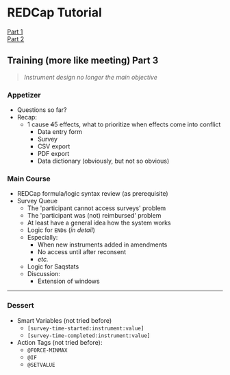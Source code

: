 # REDCap Tutorial

[Part 1](./part-01.md)  
[Part 2](./part-02.md)

## Training (more like meeting) Part 3

> _Instrument design no longer the main objective_

### Appetizer

- Questions so far?
- Recap:
  - 1 cause ~~4~~5 effects, what to prioritize when effects come into conflict
    - Data entry form
    - Survey
    - CSV export
    - PDF export
    - Data dictionary (obviously, but not so obvious)

### Main Course

- REDCap formula/logic syntax review (as prerequisite)
- Survey Queue
  - The 'participant cannot access surveys' problem
  - The 'participant was (not) reimbursed' problem
  - At least have a general idea how the system works
  - Logic for `END`s (_in detail_)
  - Especially:
    - When new instruments added in amendments
    - No access until after reconsent
    - _etc._
  - Logic for Saqstats
  - Discussion:
    - Extension of windows

---

### Dessert

- Smart Variables (not tried before)
  - `[survey-time-started:instrument:value]`
  - `[survey-time-completed:instrument:value]`
- Action Tags (not tried before):
  - `@FORCE-MINMAX`
  - `@IF`
  - `@SETVALUE`


